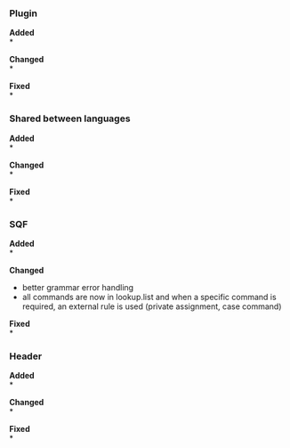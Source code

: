 ### Plugin
**Added**  
* 


**Changed**  
* 


**Fixed**  
* 


### Shared between languages
**Added**  
* 


**Changed**  
* 


**Fixed**  
* 


### SQF
**Added**  
* 


**Changed**  
* better grammar error handling
* all commands are now in lookup.list and when a specific command is required, an external rule is used (private assignment, case command)


**Fixed**  
* 


### Header
**Added**  
* 


**Changed**  
*  


**Fixed**  
* 